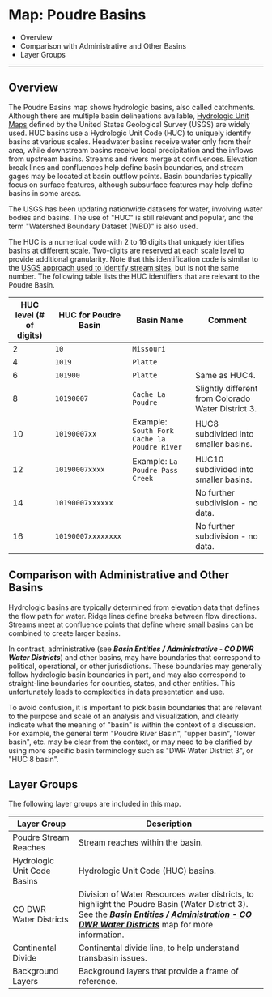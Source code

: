 # Map: Poudre Basins

* Overview
* Comparison with Administrative and Other Basins
* Layer Groups

-------------------

## Overview

The Poudre Basins map shows hydrologic basins, also called catchments.
Although there are multiple basin delineations available,
[Hydrologic Unit Maps](https://water.usgs.gov/GIS/huc.html) defined
by the United States Geological Survey (USGS) are widely used.
HUC basins use a Hydrologic Unit Code (HUC) to uniquely identify basins at various scales.
Headwater basins receive water only from their area,
while downstream basins receive local precipitation and the inflows from upstream basins.
Streams and rivers merge at confluences.
Elevation break lines and confluences help define basin boundaries,
and stream gages may be located at basin outflow points.
Basin boundaries typically focus on surface features,
although subsurface features may help define basins in some areas.

The USGS has been updating nationwide datasets for water,
involving water bodies and basins.
The use of "HUC" is still relevant and popular, and the term "Watershed Boundary Dataset (WBD)" is also used.

The HUC is a numerical code with 2 to 16 digits that uniquely identifies basins at different scale.
Two-digits are reserved at each scale level to provide additional granularity.
Note that this identification code is similar to the
[USGS approach used to identify stream sites](https://help.waterdata.usgs.gov/faq/sites/do-station-numbers-have-any-particular-meaning),
but is not the same number.
The following table lists the HUC identifiers that are relevant to the Poudre Basin.

| **HUC level (# of digits)** | **HUC for Poudre Basin** | **Basin Name** | **Comment** |
| -- | -- | -- | -- |
| 2 | `10` | `Missouri` | |
| 4 | `1019` | `Platte` | |
| 6 | `101900` | `Platte` | Same as HUC4. |
| 8 | `10190007` | `Cache La Poudre` | Slightly different from Colorado Water District 3. |
| 10 | `10190007xx` | Example: `South Fork Cache la Poudre River` | HUC8 subdivided into smaller basins. |
| 12 | `10190007xxxx` | Example: `La Poudre Pass Creek` | HUC10 subdivided into smaller basins. |
| 14 | `10190007xxxxxx` | | No further subdivision - no data. |
| 16 | `10190007xxxxxxxx` | | No further subdivision - no data. |

## Comparison with Administrative and Other Basins

Hydrologic basins are typically determined from elevation data that defines the flow path for water.
Ridge lines define breaks between flow directions. Streams meet at confluence points that
define where small basins can be combined to create larger basins.

In contrast, administrative (see ***Basin Entities / Administrative - CO DWR Water Districts***)
and other basins, may have boundaries that correspond to political, operational, or other jurisdictions.
These boundaries may generally follow hydrologic basin boundaries in part,
and may also correspond to straight-line boundaries for counties, states, and other entities.
This unfortunately leads to complexities in data presentation and use.

To avoid confusion, it is important to pick basin boundaries that are relevant to the purpose
and scale of an analysis and visualization, and clearly indicate what the meaning of "basin"
is within the context of a discussion.
For example, the general term "Poudre River Basin", "upper basin", "lower basin", etc. may be clear from the context,
or may need to be clarified by using more specific basin terminology such as
"DWR Water District 3", or "HUC 8 basin".

## Layer Groups

The following layer groups are included in this map.

| **Layer Group** | **Description** |
| -- | -- |
| Poudre Stream Reaches | Stream reaches within the basin. |
| Hydrologic Unit Code Basins | Hydrologic Unit Code (HUC) basins. |
| CO DWR Water Districts | Division of Water Resources water districts, to highlight the Poudre Basin (Water District 3).  See the [***Basin Entities / Administration - CO DWR Water Districts***](#map/entities-codwr-waterdistricts) map for more information. |
| Continental Divide | Continental divide line, to help understand transbasin issues. |
| Background Layers | Background layers that provide a frame of reference. |
